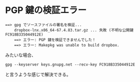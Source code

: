 # PGP 鍵の検証エラー

```
==> gpg でソースファイルの署名を検証...
    dropbox-lnx.x86_64-67.4.83.tar.gz ... 失敗 (不明な公開鍵 FC918B335044912E)
    ==> エラー: PGP 鍵を検証できませんでした！
    ==> エラー: Makepkg was unable to build dropbox.
```

みたいな場合、

```
gpg --keyserver keys.gnupg.net --recv-key FC918B335044912E
```

と言うような感じで解決できる。
